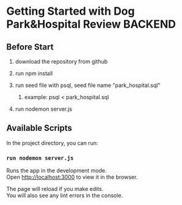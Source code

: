 # Getting Started with Dog Park&Hospital Review BACKEND


## Before Start
1. download the repository from github 
2. run npm install 
3. run seed file with psql, seed file name "park_hospital.sql"
   1. example: psql <  park_hospital.sql
   
4. run nodemon server.js

## Available Scripts

In the project directory, you can run:

### `run nodemon server.js`

Runs the app in the development mode.\
Open [http://localhost:3000](http://localhost:3000) to view it in the browser.

The page will reload if you make edits.\
You will also see any lint errors in the console.





